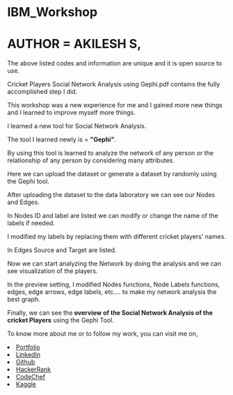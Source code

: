# IBM_Workshop

# AUTHOR = AKILESH S,

The above listed codes and information are unique and it is open source to use.

Cricket Players Social Network Analysis using Gephi.pdf contains the fully accomplished step I did.

This workshop was a new experience for me and I gained more new things and I learned to improve myself more things.

I learned a new tool for Social Network Analysis.

The tool I learned newly is = **"Gephi"**.

By using this tool is learned to analyze the network of any person or the relationship of any person by considering many attributes.

Here we can upload the dataset or generate a dataset by randomly using the Gephi tool.

After uploading the dataset to the data laboratory we can see our Nodes and Edges.

In Nodes ID and label are listed we can modify or change the name of the labels if needed.

I modified my labels by replacing them with different cricket players' names.

In Edges Source and Target are listed.

Now we can start analyzing the Network by doing the analysis and we can see visualization of the players.

In the preview setting, I modified Nodes functions, Node Labels functions, edges, edge arrows, edge labels, etc.... to make my network analysis the best graph.

Finally, we can see the **overview of the Social Network Analysis of the cricket Players** using the Gephi Tool.

To know more about me or to follow my work, you can visit me on,

<li><a href="https://akileshsaravanan.github.io/">Portfolio</a> 
<li><a href="http://www.linkedin.com/in/Akilesh--S">LinkedIn</a> 
<li><a href="https://github.com/AkileshSaravanan">Github</a> 
<li><a href="https://www.hackerrank.com/Akilesh_RMS">HackerRank</a> 
<li><a href="https://www.codechef.com/users/akilesh_lays">CodeChef</a> 
<li><a href="https://www.kaggle.com/akilesh23">Kaggle</a> 
